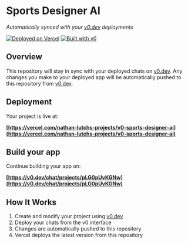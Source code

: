 # Sports Designer AI

*Automatically synced with your [v0.dev](https://v0.dev) deployments*

[![Deployed on Vercel](https://img.shields.io/badge/Deployed%20on-Vercel-black?style=for-the-badge&logo=vercel)](https://vercel.com/nathan-lutchs-projects/v0-sports-designer-ai)
[![Built with v0](https://img.shields.io/badge/Built%20with-v0.dev-black?style=for-the-badge)](https://v0.dev/chat/projects/pLG0pUvKGNw)

## Overview

This repository will stay in sync with your deployed chats on [v0.dev](https://v0.dev).
Any changes you make to your deployed app will be automatically pushed to this repository from [v0.dev](https://v0.dev).

## Deployment

Your project is live at:

**[https://vercel.com/nathan-lutchs-projects/v0-sports-designer-ai](https://vercel.com/nathan-lutchs-projects/v0-sports-designer-ai)**

## Build your app

Continue building your app on:

**[https://v0.dev/chat/projects/pLG0pUvKGNw](https://v0.dev/chat/projects/pLG0pUvKGNw)**

## How It Works

1. Create and modify your project using [v0.dev](https://v0.dev)
2. Deploy your chats from the v0 interface
3. Changes are automatically pushed to this repository
4. Vercel deploys the latest version from this repository